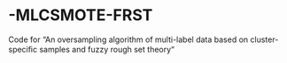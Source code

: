 # -MLCSMOTE-FRST
Code for “An oversampling algorithm of multi-label data based on cluster-speciﬁc samples and fuzzy rough set theory“
